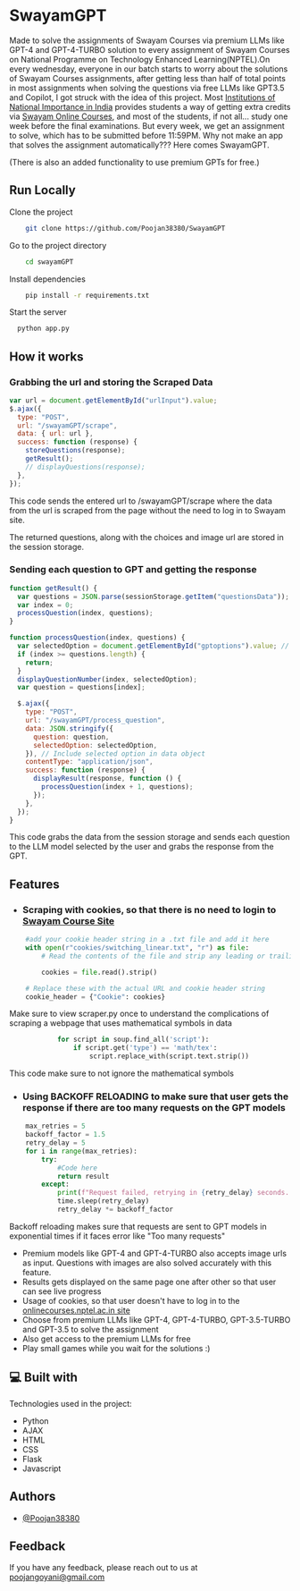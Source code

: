 # SwayamGPT

Made to solve the assignments of Swayam Courses via premium LLMs like GPT-4 and GPT-4-TURBO solution to every assignment of Swayam Courses on National Programme on Technology Enhanced Learning(NPTEL).On every wednesday, everyone in our batch starts to worry about the solutions of Swayam Courses assignments, after getting less than half of total points in most assignments when solving the questions via free LLMs like GPT3.5 and Copilot, I got struck with the idea of this project. Most [Institutions of National Importance in India](https://www.education.gov.in/institutions-national-importance) provides students a way of getting extra credits via [Swayam Online Courses](https://onlinecourses.nptel.ac.in), and most of the students, if not all... study one week before the final examinations. But every week, we get an assignment to solve, which has to be submitted before 11:59PM. Why not make an app that solves the assignment automatically??? Here comes SwayamGPT.

(There is also an added functionality to use premium GPTs for free.)

## Run Locally

<!--
Create a virtual python environment(optional)

```bash
    python -m venv name_of_virtual_environment
```

Run this command in a terminal with administrator privileges

```bash
    name_of_virtual_environment\Scripts\activate
``` -->

Clone the project

```bash
    git clone https://github.com/Poojan38380/SwayamGPT
```

Go to the project directory

```bash
    cd swayamGPT
```

Install dependencies

```bash
    pip install -r requirements.txt
```

Start the server

```bash
  python app.py
```

## How it works

### Grabbing the url and storing the Scraped Data

```javascript
var url = document.getElementById("urlInput").value;
$.ajax({
  type: "POST",
  url: "/swayamGPT/scrape",
  data: { url: url },
  success: function (response) {
    storeQuestions(response);
    getResult();
    // displayQuestions(response);
  },
});
```

This code sends the entered url to /swayamGPT/scrape where the data from the url is scraped from the page without the need to log in to Swayam site.

The returned questions, along with the choices and image url are stored in the session storage.

### Sending each question to GPT and getting the response

```javascript
function getResult() {
  var questions = JSON.parse(sessionStorage.getItem("questionsData"));
  var index = 0;
  processQuestion(index, questions);
}

function processQuestion(index, questions) {
  var selectedOption = document.getElementById("gptoptions").value; // Retrieve selected option value
  if (index >= questions.length) {
    return;
  }
  displayQuestionNumber(index, selectedOption);
  var question = questions[index];

  $.ajax({
    type: "POST",
    url: "/swayamGPT/process_question",
    data: JSON.stringify({
      question: question,
      selectedOption: selectedOption,
    }), // Include selected option in data object
    contentType: "application/json",
    success: function (response) {
      displayResult(response, function () {
        processQuestion(index + 1, questions);
      });
    },
  });
}
```

This code grabs the data from the session storage and sends each question to the LLM model selected by the user and grabs the response from the GPT.

## Features

- ### Scraping with cookies, so that there is no need to login to [Swayam Course Site](https://onlinecourses.nptel.ac.in)

```python
    #add your cookie header string in a .txt file and add it here
    with open(r"cookies/switching_linear.txt", "r") as file:
        # Read the contents of the file and strip any leading or trailing whitespace

        cookies = file.read().strip()

    # Replace these with the actual URL and cookie header string
    cookie_header = {"Cookie": cookies}
```

Make sure to view scraper.py once to understand the complications of scraping a webpage that uses mathematical symbols in data

```python
            for script in soup.find_all('script'):
                if script.get('type') == 'math/tex':
                    script.replace_with(script.text.strip())
```

This code make sure to not ignore the mathematical symbols

- ### Using BACKOFF RELOADING to make sure that user gets the response if there are too many requests on the GPT models

```python
    max_retries = 5
    backoff_factor = 1.5
    retry_delay = 5
    for i in range(max_retries):
        try:
            #Code here
            return result
        except:
            print(f"Request failed, retrying in {retry_delay} seconds...")
            time.sleep(retry_delay)
            retry_delay *= backoff_factor
```

Backoff reloading makes sure that requests are sent to GPT models in exponential times if it faces error like "Too many requests"

- Premium models like GPT-4 and GPT-4-TURBO also accepts image urls as input. Questions with images are also solved accurately with this feature.
- Results gets displayed on the same page one after other so that user can see live progress
- Usage of cookies, so that user doesn't have to log in to the [onlinecourses.nptel.ac.in site](https://onlinecourses.nptel.ac.in)
- Choose from premium LLMs like GPT-4, GPT-4-TURBO, GPT-3.5-TURBO and GPT-3.5 to solve the assignment
- Also get access to the premium LLMs for free
- Play small games while you wait for the solutions :)

<h2>💻 Built with</h2>

Technologies used in the project:

- Python
- AJAX
- HTML
- CSS
- Flask
- Javascript

## Authors

- [@Poojan38380](https://github.com/Poojan38380)

## Feedback

If you have any feedback, please reach out to us at poojangoyani@gmail.com
